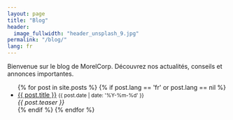 ```yaml
---
layout: page
title: "Blog"
header:
  image_fullwidth: "header_unsplash_9.jpg"
permalink: "/blog/"
lang: fr
---
```


Bienvenue sur le blog de MorelCorp. Découvrez nos actualités, conseils et annonces importantes.

<ul>
{% for post in site.posts %}
  {% if post.lang == 'fr' or post.lang == nil %}
    <li>
      <a href="{{ post.url }}">{{ post.title }}</a> <small>{{ post.date | date: '%Y-%m-%d' }}</small><br>
      <em>{{ post.teaser }}</em>
    </li>
  {% endif %}
{% endfor %}
</ul>
